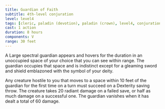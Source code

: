 ```yaml
---
title: Guardian of Faith
subtitle: 4th-level conjuration
level: level4
tags: [cleric, paladin (devotion), paladin (crown), level4, conjuration]
cast: 1 action
duration: 8 hours
components: V
range: 30 feet
---
```

A Large spectral guardian appears and hovers for the duration in an unoccupied space of your choice that you can see within range. The guardian occupies that space and is indistinct except for a gleaming sword and shield emblazoned with the symbol of your deity.

Any creature hostile to you that moves to a space within 10 feet of the guardian for the first time on a turn must succeed on a Dexterity saving throw. The creature takes 20 radiant damage on a failed save, or half as much damage on a successful one. The guardian vanishes when it has dealt a total of 60 damage.
